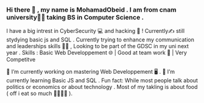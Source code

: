 
### Hi there 👋 , my name is MohamadObeid . I am from cnam university👨‍💻 taking BS in Computer Science .
I have a big intrest in CyberSecurity 💻 and hacking 🤖 ! Currently✍ still stydying basic js and SQL .
Currently trying to enhance my communication and leaderships skills 👨‍⚖️ , Looking to be part of the GDSC  in my uni next year .
Skills :
Basic Web Developpement 🌐 | Good at team work 👥  | Very Competitve


🔭 I’m currently working on mastering Web Developpement 🖥 .
🌱 I’m currently learning Basic JS and SQL .
 Fun fact: While most people talk about politics or economics or about technology . Most of my takling is about food ( off i eat so much 🍔🍟🍿🍞 ).
 <!--
**MohamadObeid9/MohamadObeid9** is a ✨ _special_ ✨ repository because its `README.md` (this file) appears on your GitHub profile.

Here are some ideas to get you started:

- 🔭 I’m currently working on ...
- 🌱 I’m currently learning ...
- 👯 I’m looking to collaborate on ...
- 🤔 I’m looking for help with ...
- 💬 Ask me about ...
- 📫 How to reach me: ...
- 😄 Pronouns: ...
- ⚡ Fun fact: ...
-->
